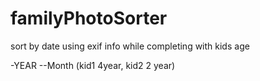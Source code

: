 # familyPhotoSorter
sort by date using exif info while completing with kids age

-YEAR
--Month (kid1 4year, kid2 2 year)
